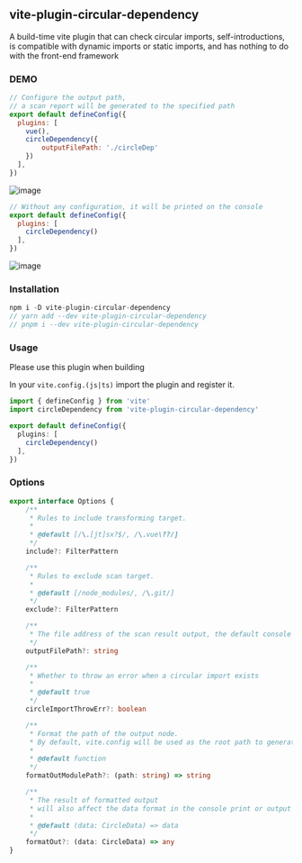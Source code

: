 ## vite-plugin-circular-dependency

A build-time vite plugin that can check circular imports, self-introductions, is compatible with dynamic imports or static imports, and has nothing to do with the front-end framework

### DEMO

```js
// Configure the output path, 
// a scan report will be generated to the specified path
export default defineConfig({
  plugins: [
    vue(),
    circleDependency({
        outputFilePath: './circleDep'
    })
  ],
})
```

![image](https://user-images.githubusercontent.com/38604634/221328375-8dc381f1-6895-4875-93a0-d3d675153894.png)

```js
// Without any configuration, it will be printed on the console
export default defineConfig({
  plugins: [
    circleDependency()
  ],
})
```

![image](https://user-images.githubusercontent.com/38604634/221328836-62b58f09-c11c-4429-a143-e92ef9aefa9f.png)


### Installation

```ts
npm i -D vite-plugin-circular-dependency
// yarn add --dev vite-plugin-circular-dependency
// pnpm i --dev vite-plugin-circular-dependency
```
### Usage

Please use this plugin when building

In your `vite.config.(js|ts)` import the plugin and register it.

```typescript
import { defineConfig } from 'vite'
import circleDependency from 'vite-plugin-circular-dependency'

export default defineConfig({
  plugins: [
    circleDependency()
  ],
})
```

### Options

```ts
export interface Options {
    /**
     * Rules to include transforming target.
     *
     * @default [/\.[jt]sx?$/, /\.vue\??/]
     */
    include?: FilterPattern

    /**
     * Rules to exclude scan target.
     *
     * @default [/node_modules/, /\.git/]
     */
    exclude?: FilterPattern

    /**
     * The file address of the scan result output, the default console print
     */
    outputFilePath?: string

    /**
     * Whether to throw an error when a circular import exists
     *
     * @default true
     */
    circleImportThrowErr?: boolean

    /**
     * Format the path of the output node. 
     * By default, vite.config will be used as the root path to generate a relative path
     *
     * @default function
     */
    formatOutModulePath?: (path: string) => string

    /**
     * The result of formatted output 
     * will also affect the data format in the console print or output file
     *
     * @default (data: CircleData) => data
     */
    formatOut?: (data: CircleData) => any
}
```